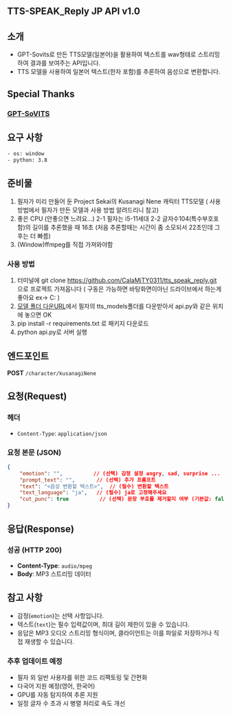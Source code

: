 ## TTS-SPEAK_Reply JP API v1.0

## 소개 
- GPT-Sovits로 만든 TTS모델(일본어)을 활용하여 텍스트를 wav형태로 스트리밍하여 결과를 보여주는 API입니다. 
- TTS 모델을 사용하여 일본어 텍스트(한자 포함)를 추론하여 음성으로 변환합니다.

## Special Thanks
### [GPT-SoVITS](https://github.com/RVC-Boss/GPT-SoVITS?tab=MIT-1-ov-file)

## 요구 사항
```bash
- os: window
- python: 3.8
```

## 준비물
1. 필자가 미리 만들어 둔 Project Sekai의 Kusanagi Nene 캐릭터 TTS모델 ( 사용 방법에서 필자가 만든 모델과 사용 방법 알려드리니 참고)
2. 좋은 CPU (안좋으면 느려요...)
    2-1 필자는 i5-11세대
    2-2 글자수104(특수부호포함)의 길이를 추론했을 때 16초 (처음 추론할때는 시간이 좀 소모되서 22초인데 그 후는 더 빠름)
3. (Window)ffmpeg를 직접 가져와야함

### 사용 방법
1. 터미널에 git clone https://github.com/CalaMiTY0311/tts_speak_reply.git 으로 프로젝트 가져옵니다 ( 구동은 가능하면 바탕화면이아닌 드라이브에서 하는게 좋아요 ex-> C: )
2. [모델 폴더 다운URL](https://drive.google.com/drive/folders/1Wo7fvbUPaI-DoRUZaMEfcjGvNg7WKz-z?usp=drive_link)에서 필자의 tts_models폴더를 다운받아서 api.py와 같은 위치에 놓으면 OK
3. pip install -r requirements.txt 로 패키지 다운로드
4. python api.py로 서버 실행

## 엔드포인트
**POST** `/character/kusanagiNene`

## 요청(Request)
### 헤더
- `Content-Type`: `application/json`

### 요청 본문 (JSON)
```json
{
    "emotion": "",          // (선택) 감정 설정 angry, sad, surprise ...
    "prompt_text": "",       // (선택) 추가 프롬프트
    "text": "<음성 변환할 텍스트>",  // (필수) 변환할 텍스트
    "text_language": "ja",   // (필수) ja로 고정해주세요
    "cut_punc": true          // (선택) 문장 부호를 제거할지 여부 (기본값: false)
}
```

## 응답(Response)
### 성공 (HTTP 200)
- **Content-Type**: `audio/mpeg`
- **Body**: MP3 스트리밍 데이터

## 참고 사항
- 감정(`emotion`)는 선택 사항입니다.
- 텍스트(`text`)는 필수 입력값이며, 최대 길이 제한이 있을 수 있습니다.
- 응답은 MP3 오디오 스트리밍 형식이며, 클라이언트는 이를 파일로 저장하거나 직접 재생할 수 있습니다.

### 추후 업데이트 예정
- 필자 외 일반 사용자를 위한 코드 리팩토링 및 간편화
- 다국어 지원 예정(영어, 한국어)
- GPU를 자동 탐지하여 추론 지원
- 일정 글자 수 초과 시 병렬 처리로 속도 개선